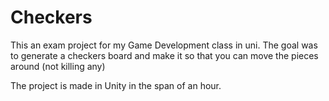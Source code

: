 # Checkers

This an exam project for my Game Development class in uni. The goal was to generate a checkers board and make it so that you can move the pieces around (not killing any)

The project is made in Unity in the span of an hour.